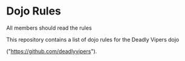 Dojo Rules
==========
All members should read the rules

This repository contains a list of dojo rules for the Deadly Vipers dojo

("https://github.com/deadlyvipers").
